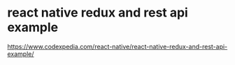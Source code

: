 # react native redux and rest api example

https://www.codexpedia.com/react-native/react-native-redux-and-rest-api-example/
